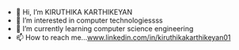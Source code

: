 - 👋 Hi, I’m KIRUTHIKA KARTHIKEYAN
- 👀 I’m interested in computer technologiessss
- 🌱 I’m currently learning computer science engineering
- 📫 How to reach me...www.linkedin.com/in/kiruthikakarthikeyan01



<!---
Kiruthi-Ka-rthikeyan/Kiruthi-Ka-rthikeyan is a ✨ special ✨ repository because its `README.md` (this file) appears on your GitHub profile.
You can click the Preview link to take a look at your changes.
--->
